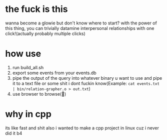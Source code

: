 # the fuck is this   
wanna become a glowie but don't know where to start? with the power of this thing, you can trivially datamine interpersonal relationships with one click!(actually probably multiple clicks)



# how use 
1. run build_all.sh
2. export some events from your events.db 
3. pipe the output of the query into whatever binary u want to use and pipe it to a text file or some shit i dont fuckin know(Example: `cat events.txt | bin/relation-grapher.o > out.txt`)
4. use browser to browse(:exploding_head:) 


# why in cpp 
its like fast and shit 
also i wanted to make a cpp project in linux cuz i never did it b4 
